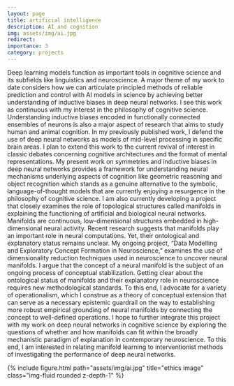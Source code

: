```yaml
---
layout: page
title: artificial intelligence
description: AI and cognition
img: assets/img/ai.jpg
redirect: 
importance: 3
category: projects
---
```


<div class="row justify-content-sm-center">
    <div class="col-sm-8 mt-3 mt-md-0">
        
Deep learning models function as important tools in cognitive science and its subfields like linguistics and neuroscience. A major theme of my work to date considers how we can articulate principled methods of reliable prediction and control with AI models in science by achieving better understanding of inductive biases in deep neural networks. I see this work as continuous with my interest in the philosophy of cognitive science. Understanding inductive biases encoded in functionally connected ensembles of neurons is also a major aspect of research that aims to study human and animal cognition. In my previously published work, I defend the use of deep neural networks as models of mid-level processing in specific brain areas. I plan to extend this work to the current revival of interest in classic debates concerning cognitive architectures and the format of mental representations. My present work on symmetries and inductive biases in deep neural networks provides a framework for understanding neural mechanisms underlying aspects of cognition like geometric reasoning and object recognition which stands as a genuine alternative to the symbolic, language-of-thought models that are currently enjoying a resurgence in the philosophy of cognitive science. I am also currently developing a project that closely examines the role of topological structures called manifolds in explaining the functioning of artificial and biological neural networks. Manifolds are continuous, low-dimensional structures embedded in high-dimensional neural activity. Recent research suggests that manifolds play an important role in neural computations. Yet, their ontological and explanatory status remains unclear. My ongoing project, “Data Modelling and Exploratory Concept Formation in Neuroscience,” examines the use of dimensionality reduction techniques used in neuroscience to uncover neural manifolds. I argue that the concept of a neural manifold is the subject of an ongoing process of conceptual stabilization. Getting clear about the ontological status of manifolds and their explanatory role in neuroscience requires new methodological standards. To this end, I advocate for a variety of operationalism, which I construe as a theory of conceptual extension that can serve as a necessary epistemic guardrail on the way to establishing more robust empirical grounding of neural manifolds by connecting the concept to well-defined operations. I hope to further integrate this project with my work on deep neural networks in cognitive science by exploring the questions of whether and how manifolds can fit within the broadly mechanistic paradigm of explanation in contemporary neuroscience. To this end, I am interested in relating manifold learning to interventionist methods of investigating the performance of deep neural networks. 
    </div>
    <div class="col-sm-4 mt-3 mt-md-0">
        {% include figure.html path="assets/img/ai.jpg" title="ethics image" class="img-fluid rounded z-depth-1" %}
    </div>
</div>

